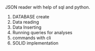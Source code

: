 JSON reader with help of sql and python. 

1. DATABASE create
2. Data reading
3. Data Inserting 
4. Running queries for analyses
5. commands with cli 
6. SOLID implementation 
